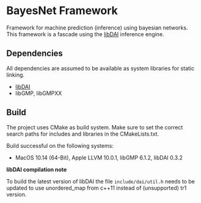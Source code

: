 # BayesNet Framework

Framework for machine prediction (inference) using bayesian networks.
This framework is a fascade using the [libDAI](https://staff.fnwi.uva.nl/j.m.mooij/libDAI/) inference engine.

## Dependencies

All dependencies are assumed to be available as system libraries for static linking. 

- [libDAI](https://staff.fnwi.uva.nl/j.m.mooij/libDAI/)
- libGMP, libGMPXX

## Build

The project uses CMake as build system. Make sure to set the correct search paths for includes and libraries in the CMakeLists.txt.

Build successful on the following systems:
- MacOS 10.14 (64-Bit), Apple LLVM 10.0.1, libGMP 6.1.2, libDAI 0.3.2

**libDAI compilation note**

To build the latest version of libDAI the file ``include/dai/util.h`` needs to be updated to use unordered_map from c++11 instead of (unsupported) tr1 version.